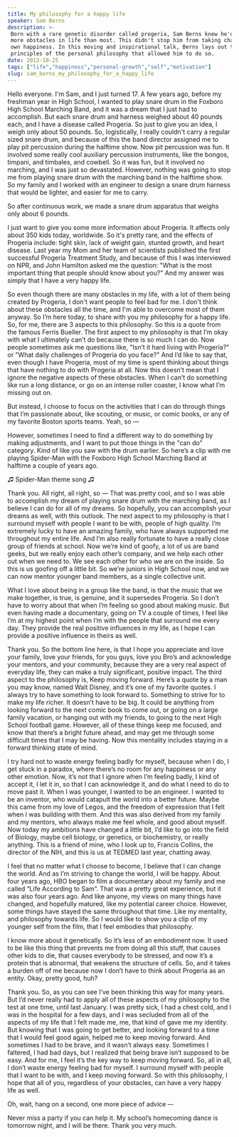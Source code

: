 ```yaml
---
title: My philosophy for a happy life
speaker: Sam Berns
description: >-
 Born with a rare genetic disorder called progeria, Sam Berns knew he'd be facing
 more obstacles in life than most. This didn't stop him from taking charge of his
 own happiness. In this moving and inspirational talk, Berns lays out the three
 principles of the personal philosophy that allowed him to do so.
date: 2013-10-25
tags: ["life","happiness","personal-growth","self","motivation"]
slug: sam_berns_my_philosophy_for_a_happy_life
---
```


Hello everyone. I'm Sam, and I just turned 17. A few years ago, before my freshman year in
High School, I wanted to play snare drum in the Foxboro High School Marching Band, and it
was a dream that I just had to accomplish. But each snare drum and harness weighed about
40 pounds each, and I have a disease called Progeria. So just to give you an idea, I weigh
only about 50 pounds. So, logistically, I really couldn't carry a regular sized snare
drum, and because of this the band director assigned me to play pit percussion during the
halftime show. Now pit percussion was fun. It involved some really cool auxiliary
percussion instruments, like the bongos, timpani, and timbales, and cowbell. So it was
fun, but it involved no marching, and I was just so devastated. However, nothing was going
 to stop me from playing snare drum with the marching band in the halftime show. So my
family and I worked with an engineer to design a snare drum harness that would be lighter,
and easier for me to carry.

So after continuous work, we made a snare drum apparatus that weighs only about 6 pounds.

I just want to give you some more information about Progeria. It affects only about 350
kids today, worldwide. So it's pretty rare, and the effects of Progeria include: tight
skin, lack of weight gain, stunted growth, and heart disease. Last year my Mom and her
team of scientists published the first successful Progeria Treatment Study, and because of
this I was interviewed on NPR, and John Hamilton asked me the question: "What is the most
important thing that people should know about you?" And my answer was simply that I have a
very happy life. 

So even though there are many obstacles in my life, with a lot of them being created by
Progeria, I don't want people to feel bad for me. I don't think about these obstacles all
the time, and I'm able to overcome most of them anyway. So I’m here today, to share with
you my philosophy for a happy life. So, for me, there are 3 aspects to this philosophy. So
this is a quote from the famous Ferris Bueller. The first aspect to my philosophy is that
I’m okay with what I ultimately can’t do because there is so much I can do. Now people
sometimes ask me questions like, "Isn’t it hard living with Progeria?" or "What daily
challenges of Progeria do you face?" And I’d like to say that, even though I have
Progeria, most of my time is spent thinking about things that have nothing to do with
Progeria at all. Now this doesn’t mean that I ignore the negative aspects of these
obstacles. When I can’t do something like run a long distance, or go on an intense roller
coaster, I know what I’m missing out on.

But instead, I choose to focus on the activities that I can do through things that I’m
passionate about, like scouting, or music, or comic books, or any of my favorite Boston
sports teams. Yeah, so — 

However, sometimes I need to find a different way to do something by making adjustments,
and I want to put those things in the "can do" category. Kind of like you saw with the
drum earlier. So here’s a clip with me playing Spider-Man with the Foxboro High School 
Marching Band at halftime a couple of years ago. 

♫ Spider-Man theme song ♫ 

Thank you. All right, all right, so — That was pretty cool, and so I was able to
accomplish my dream of playing snare drum with the marching band, as I believe I can do
for all of my dreams. So hopefully, you can accomplish your dreams as well, with this
outlook. The next aspect to my philosophy is that I surround myself with people I want to
be with, people of high quality. I’m extremely lucky to have an amazing family, who have
always supported me throughout my entire life. And I’m also really fortunate to have a
really close group of friends at school. Now we’re kind of goofy, a lot of us are band
geeks, but we really enjoy each other’s company, and we help each other out when we need
to. We see each other for who we are on the inside. So this is us goofing off a little
bit. So we’re juniors in High School now, and we can now mentor younger band members, as a
single collective unit.

What I love about being in a group like the band, is that the music that we make together,
is true, is genuine, and it supersedes Progeria. So I don’t have to worry about that when
I’m feeling so good about making music. But even having made a documentary, going on TV a
couple of times, I feel like I’m at my highest point when I’m with the people that
surround me every day. They provide the real positive influences in my life, as I hope I
can provide a positive influence in theirs as well. 

Thank you. So the bottom line here, is that I hope you appreciate and love your family,
love your friends, for you guys, love you Bro’s and acknowledge your mentors, and your
community, because they are a very real aspect of everyday life, they can make a truly
significant, positive impact. The third aspect to the philosophy is, Keep moving forward.
Here’s a quote by a man you may know, named Walt Disney, and it’s one of my favorite
quotes. I always try to have something to look forward to. Something to strive for to make
my life richer. It doesn’t have to be big. It could be anything from looking forward to
the next comic book to come out, or going on a large family vacation, or hanging out with
my friends, to going to the next High School football game. However, all of these things
keep me focused, and know that there’s a bright future ahead, and may get me through some
difficult times that I may be having. Now this mentality includes staying in a forward
thinking state of mind.

I try hard not to waste energy feeling badly for myself, because when I do, I get stuck in
a paradox, where there’s no room for any happiness or any other emotion. Now, it’s not
that I ignore when I’m feeling badly, I kind of accept it, I let it in, so that I can
acknowledge it, and do what I need to do to move past it. When I was younger, I wanted to
be an engineer. I wanted to be an inventor, who would catapult the world into a better
future. Maybe this came from my love of Legos, and the freedom of expression that I felt
when I was building with them. And this was also derived from my family and my mentors,
who always make me feel whole, and good about myself. Now today my ambitions have changed
a little bit, I’d like to go into the field of Biology, maybe cell biology, or genetics,
or biochemistry, or really anything. This is a friend of mine, who I look up to, Francis
Collins, the director of the NIH, and this is us at TEDMED last year, chatting
away.

I feel that no matter what I choose to become, I believe that I can change the world. And
as I’m striving to change the world, I will be happy. About four years ago, HBO began to
film a documentary about my family and me called “Life According to Sam”. That was a
pretty great experience, but it was also four years ago. And like anyone, my views on many
things have changed, and hopefully matured, like my potential career choice. However, some
things have stayed the same throughout that time. Like my mentality, and philosophy
towards life. So I would like to show you a clip of my younger self from the film, that I
feel embodies that philosophy. 

I know more about it genetically. So it’s less of an embodiment now. It used to be like
this thing that prevents me from doing all this stuff, that causes other kids to die, that
causes everybody to be stressed, and now it’s a protein that is abnormal, that weakens
the structure of cells. So, and it takes a burden off of me because now I don’t have to
think about Progeria as an entity. Okay, pretty good, huh? 

Thank you. So, as you can see I’ve been thinking this way for many years. But I’d never
really had to apply all of these aspects of my philosophy to the test at one time, until
last January. I was pretty sick, I had a chest cold, and I was in the hospital for a few
days, and I was secluded from all of the aspects of my life that I felt made me, me, that
kind of gave me my identity. But knowing that I was going to get better, and looking
forward to a time that I would feel good again, helped me to keep moving forward. And
sometimes I had to be brave, and it wasn’t always easy. Sometimes I faltered, I had bad
days, but I realized that being brave isn’t supposed to be easy. And for me, I feel it’s
the key way to keep moving forward. So, all in all, I don’t waste energy feeling bad for
myself. I surround myself with people that I want to be with, and I keep moving forward.
So with this philosophy, I hope that all of you, regardless of your obstacles, can have a
very happy life as well.

Oh, wait, hang on a second, one more piece of advice –- 

Never miss a party if you can help it. My school’s homecoming dance is tomorrow night, and
I will be there. Thank you very much. 

<!--
ad_duration=0
event="TEDxMidAtlantic 2013"
external_start_time=0
intro_duration=0
is_subtitle_required="False"
is_talk_featured="False"
language="en"
language_swap="False"
native_language="en"
number_of_related_talks=4
number_of_speakers=1
number_of_subtitled_videos=0
number_of_tags=5
number_of_talk_download_languages=38
number_of_talk_more_resources=0
number_of_talk_recommendations=0
number_of_talks_take_actions=0
post_ad_duration=0
published_timestamp="2018-03-28 20:53:55"
recording_date="2013-10-25"
speaker_description="Activist"
speaker_is_published=0
speaker_name="Sam Berns"
talk_name="My philosophy for a happy life"
talks_tags=["life","happiness","personal-growth","self","motivation"]
url_photo_talk="https://s3.amazonaws.com/talkstar-photos/uploads/dceb97aa-e320-4f5d-905f-14375f6d2a07/Sam+Berns.jpeg"
url_webpage="https://www.ted.com/talks/sam_berns_my_philosophy_for_a_happy_life"
video_type_name="TEDx Talk"
-->